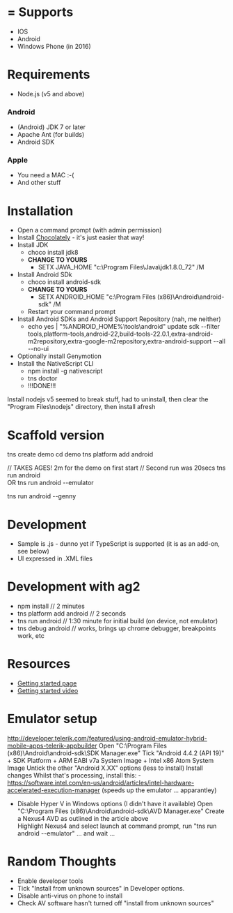 
= Supports
================
- IOS
- Android
- Windows Phone (in 2016)


Requirements
================
- Node.js (v5 and above)

### Android

- (Android) JDK 7 or later
- Apache Ant (for builds)
- Android SDK

### Apple

- You need a MAC :-(
- And other stuff	 

Installation
===============

- Open a command prompt (with admin permission)
- Install [Chocolately](https://chocolatey.org/) - it's just easier that way!
- Install JDK
	- choco install jdk8
	- **CHANGE TO YOURS** 
		- SETX JAVA_HOME "c:\Program Files\Java\jdk1.8.0_72" /M
- Install Android SDk
	- choco install android-sdk
	- **CHANGE TO YOURS** 
		- SETX ANDROID_HOME "c:\Program Files (x86)\Android\android-sdk" /M
	- Restart your command prompt
- Install Android SDKs and Android Support Repository (nah, me neither)
	- echo yes | "%ANDROID_HOME%\tools\android" update sdk --filter tools,platform-tools,android-22,build-tools-22.0.1,extra-android-m2repository,extra-google-m2repository,extra-android-support --all --no-ui
- Optionally install Genymotion
- Install the NativeScript CLI
	- npm install -g nativescript
	- tns doctor
	- !!!DONE!!!
	
	
Install nodejs v5 seemed to break stuff, had to uninstall, then clear the "Program Files\nodejs" directory, then install afresh

Scaffold version
================

tns create demo
cd demo
tns platform add android

// TAKES AGES! 2m for the demo on first start
// Second run was 20secs
tns run android 	
	OR
tns run android --emulator

tns run android --genny

Development
===============
 - Sample is .js - dunno yet if TypeScript is supported (it is as an add-on, see below)
 - UI expressed in .XML files
 

Development with ag2
=======================
- npm install                     // 2 minutes
- tns platform add android        // 2 seconds
- tns run android                 // 1:30 minute for initial build (on device, not emulator) 
- tns debug android               // works, brings up chrome debugger, breakpoints work, etc 

Resources
===========

- [Getting started page](http://docs.nativescript.org/getting-started)
- [Getting started video](https://www.youtube.com/watch?v=rsCT5fpES4Q)


Emulator setup
==============
http://developer.telerik.com/featured/using-android-emulator-hybrid-mobile-apps-telerik-appbuilder
Open "C:\Program Files (x86)\Android\android-sdk\SDK Manager.exe"
Tick "Android 4.4.2 (API 19)"
	+ SDK Platform
	+ ARM EABI v7a System Image
	+ Intel x86 Atom System Image
Untick the other "Android X.XX" options (less to install)
Install changes
Whilst that's processing, install this:
	- https://software.intel.com/en-us/android/articles/intel-hardware-accelerated-execution-manager
		(speeds up the emulator ... apparantley)
- Disable Hyper V in Windows options (I didn't have it available)
Open "C:\Program Files (x86)\Android\android-sdk\AVD Manager.exe"
Create a Nexus4 AVD as outlined in the article above		
Highlight Nexus4 and select launch
at command prompt, run "tns run android --emulator"
... and wait ...





Random Thoughts
==================
- Enable developer tools
- Tick "Install from unknown sources" in Developer options.
- Disable anti-virus on phone to install
- Check AV software hasn't turned off "install from unknown sources"


